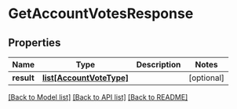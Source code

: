 # GetAccountVotesResponse

## Properties
Name | Type | Description | Notes
------------ | ------------- | ------------- | -------------
**result** | [**list[AccountVoteType]**](AccountVoteType.md) |  | [optional] 

[[Back to Model list]](../README.md#documentation-for-models) [[Back to API list]](../README.md#documentation-for-api-endpoints) [[Back to README]](../README.md)



